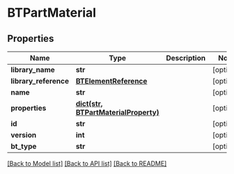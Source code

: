# BTPartMaterial

## Properties
Name | Type | Description | Notes
------------ | ------------- | ------------- | -------------
**library_name** | **str** |  | [optional] 
**library_reference** | [**BTElementReference**](BTElementReference.md) |  | [optional] 
**name** | **str** |  | [optional] 
**properties** | [**dict(str, BTPartMaterialProperty)**](BTPartMaterialProperty.md) |  | [optional] 
**id** | **str** |  | [optional] 
**version** | **int** |  | [optional] 
**bt_type** | **str** |  | [optional] 

[[Back to Model list]](../README.md#documentation-for-models) [[Back to API list]](../README.md#documentation-for-api-endpoints) [[Back to README]](../README.md)


